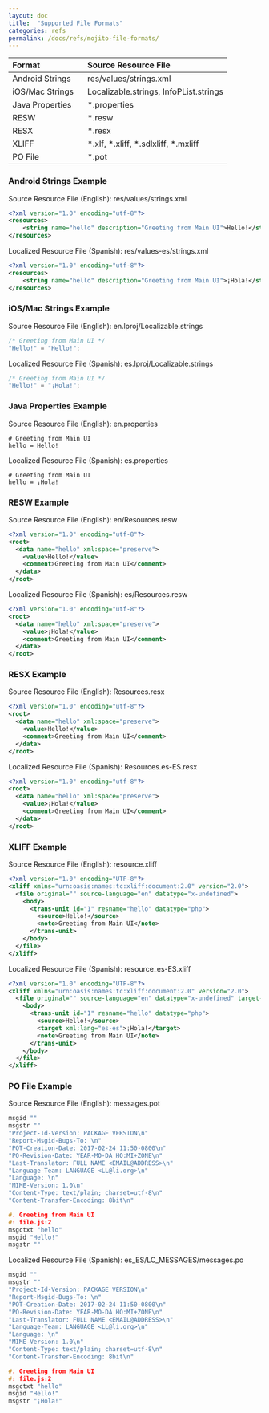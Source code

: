 ```yaml
---
layout: doc
title:  "Supported File Formats"
categories: refs
permalink: /docs/refs/mojito-file-formats/
---
```



| Format                             | Source Resource File                   |
|:-----------------------------------|:---------------------------------------|
| Android Strings &nbsp;&nbsp;&nbsp; | res/values/strings.xml                 |
| iOS/Mac Strings                    | Localizable.strings, InfoPList.strings |
| Java Properties                    | *.properties                           |
| RESW                               | *.resw                                 |
| RESX                               | *.resx                                 |
| XLIFF                              | *.xlf, *.xliff, *.sdlxliff, *.mxliff   |
| PO File                            | *.pot                                  |


### Android Strings Example
Source Resource File (English): res/values/strings.xml


```xml
<?xml version="1.0" encoding="utf-8"?>
<resources>
    <string name="hello" description="Greeting from Main UI">Hello!</string>
</resources>
```

Localized Resource File (Spanish): res/values-es/strings.xml


```xml
<?xml version="1.0" encoding="utf-8"?>
<resources>
    <string name="hello" description="Greeting from Main UI">¡Hola!</string>
</resources>
```

### iOS/Mac Strings Example
Source Resource File (English): en.lproj/Localizable.strings


```c++
/* Greeting from Main UI */
"Hello!" = "Hello!";
```

Localized Resource File (Spanish): es.lproj/Localizable.strings


```c++
/* Greeting from Main UI */
"Hello!" = "¡Hola!";
```


### Java Properties Example
Source Resource File (English): en.properties


```properties
# Greeting from Main UI
hello = Hello!
```

Localized Resource File (Spanish): es.properties


```properties
# Greeting from Main UI
hello = ¡Hola!
```


### RESW Example
Source Resource File (English): en/Resources.resw


```xml
<?xml version="1.0" encoding="utf-8"?>
<root>
  <data name="hello" xml:space="preserve">
    <value>Hello!</value>
    <comment>Greeting from Main UI</comment>
  </data>
</root>
```

Localized Resource File (Spanish): es/Resources.resw


```xml
<?xml version="1.0" encoding="utf-8"?>
<root>
  <data name="hello" xml:space="preserve">
    <value>¡Hola!</value>
    <comment>Greeting from Main UI</comment>
  </data>
</root>
```


### RESX Example
Source Resource File (English): Resources.resx


```xml
<?xml version="1.0" encoding="utf-8"?>
<root>
  <data name="hello" xml:space="preserve">
    <value>Hello!</value>
    <comment>Greeting from Main UI</comment>
  </data>
</root>
```

Localized Resource File (Spanish): Resources.es-ES.resx


```xml
<?xml version="1.0" encoding="utf-8"?>
<root>
  <data name="hello" xml:space="preserve">
    <value>¡Hola!</value>
    <comment>Greeting from Main UI</comment>
  </data>
</root>
```


### XLIFF Example
Source Resource File (English): resource.xliff    


```xml
<?xml version="1.0" encoding="UTF-8"?>
<xliff xmlns="urn:oasis:names:tc:xliff:document:2.0" version="2.0">
  <file original="" source-language="en" datatype="x-undefined">
    <body>
      <trans-unit id="1" resname="hello" datatype="php">
        <source>Hello!</source>
        <note>Greeting from Main UI</note>
      </trans-unit>
    </body>
  </file>
</xliff>   
```

Localized Resource File (Spanish): resource_es-ES.xliff


```xml
<?xml version="1.0" encoding="UTF-8"?>
<xliff xmlns="urn:oasis:names:tc:xliff:document:2.0" version="2.0">
  <file original="" source-language="en" datatype="x-undefined" target-language="es-es">
    <body>
      <trans-unit id="1" resname="hello" datatype="php">
        <source>Hello!</source>
        <target xml:lang="es-es">¡Hola!</target>
        <note>Greeting from Main UI</note>
      </trans-unit>
    </body>
  </file>
</xliff>   
```

### PO File Example
Source Resource File (English): messages.pot    


```c
msgid ""
msgstr ""
"Project-Id-Version: PACKAGE VERSION\n"
"Report-Msgid-Bugs-To: \n"
"POT-Creation-Date: 2017-02-24 11:50-0800\n"
"PO-Revision-Date: YEAR-MO-DA HO:MI+ZONE\n"
"Last-Translator: FULL NAME <EMAIL@ADDRESS>\n"
"Language-Team: LANGUAGE <LL@li.org>\n"
"Language: \n"
"MIME-Version: 1.0\n"
"Content-Type: text/plain; charset=utf-8\n"
"Content-Transfer-Encoding: 8bit\n"

#. Greeting from Main UI
#: file.js:2
msgctxt "hello"
msgid "Hello!"
msgstr ""
```

Localized Resource File (Spanish): es_ES/LC_MESSAGES/messages.po


```c
msgid ""
msgstr ""
"Project-Id-Version: PACKAGE VERSION\n"
"Report-Msgid-Bugs-To: \n"
"POT-Creation-Date: 2017-02-24 11:50-0800\n"
"PO-Revision-Date: YEAR-MO-DA HO:MI+ZONE\n"
"Last-Translator: FULL NAME <EMAIL@ADDRESS>\n"
"Language-Team: LANGUAGE <LL@li.org>\n"
"Language: \n"
"MIME-Version: 1.0\n"
"Content-Type: text/plain; charset=utf-8\n"
"Content-Transfer-Encoding: 8bit\n"

#. Greeting from Main UI
#: file.js:2
msgctxt "hello"
msgid "Hello!"
msgstr "¡Hola!"
```
